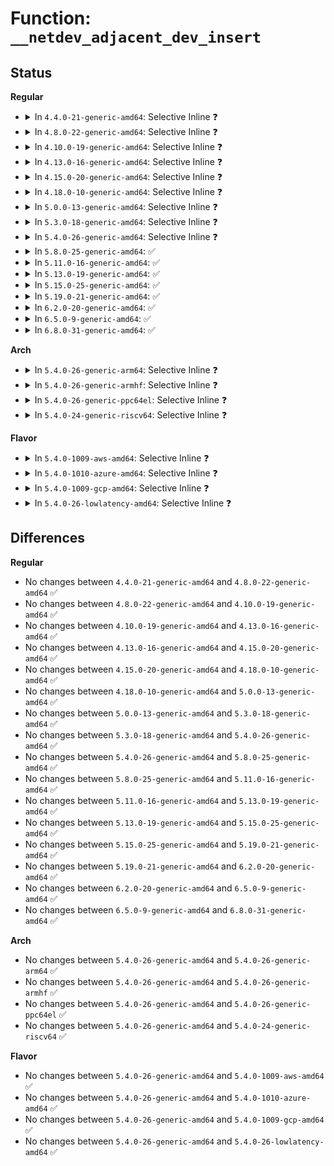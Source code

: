 # Function: <code>__netdev_adjacent_dev_insert</code>

## Status
<b>Regular</b>
<ul>
<li>
<details>
<summary>In <code>4.4.0-21-generic-amd64</code>: Selective Inline ❓</summary>

```c
int __netdev_adjacent_dev_insert(struct net_device * dev, struct net_device * adj_dev, struct list_head * dev_list, void * private, bool master)
```

```json
{
  "name": "__netdev_adjacent_dev_insert",
  "collision_type": "Unique Static",
  "inline_type": "Selective",
  "funcs": [
    {
      "addr": 18446744071586279536,
      "name": "__netdev_adjacent_dev_insert",
      "external": false,
      "loc": "net/core/dev.c:5190",
      "file": "net/core/dev.c",
      "inline": "not declared, inlined",
      "caller_inline": [],
      "caller_func": []
    }
  ],
  "symbols": [
    {
      "addr": 18446744071586279536,
      "name": "__netdev_adjacent_dev_insert",
      "section": ".text",
      "bind": "STB_LOCAL",
      "size": 533
    }
  ]
}
```
</details>
</li>
<li>
<details>
<summary>In <code>4.8.0-22-generic-amd64</code>: Selective Inline ❓</summary>

```c
int __netdev_adjacent_dev_insert(struct net_device * dev, struct net_device * adj_dev, struct list_head * dev_list, void * private, bool master)
```

```json
{
  "name": "__netdev_adjacent_dev_insert",
  "collision_type": "Unique Static",
  "inline_type": "Selective",
  "funcs": [
    {
      "addr": 18446744071586705488,
      "name": "__netdev_adjacent_dev_insert",
      "external": false,
      "loc": "net/core/dev.c:5580",
      "file": "net/core/dev.c",
      "inline": "not declared, inlined",
      "caller_inline": [],
      "caller_func": []
    }
  ],
  "symbols": [
    {
      "addr": 18446744071586705488,
      "name": "__netdev_adjacent_dev_insert",
      "section": ".text",
      "bind": "STB_LOCAL",
      "size": 486
    }
  ]
}
```
</details>
</li>
<li>
<details>
<summary>In <code>4.10.0-19-generic-amd64</code>: Selective Inline ❓</summary>

```c
int __netdev_adjacent_dev_insert(struct net_device * dev, struct net_device * adj_dev, struct list_head * dev_list, void * private, bool master)
```

```json
{
  "name": "__netdev_adjacent_dev_insert",
  "collision_type": "Unique Static",
  "inline_type": "Selective",
  "funcs": [
    {
      "addr": 18446744071586891824,
      "name": "__netdev_adjacent_dev_insert",
      "external": false,
      "loc": "net/core/dev.c:5827",
      "file": "net/core/dev.c",
      "inline": "not declared, inlined",
      "caller_inline": [],
      "caller_func": [
        "net/core/dev.c:__netdev_upper_dev_link",
        "net/core/dev.c:__netdev_upper_dev_link"
      ]
    }
  ],
  "symbols": [
    {
      "addr": 18446744071586891824,
      "name": "__netdev_adjacent_dev_insert",
      "section": ".text",
      "bind": "STB_LOCAL",
      "size": 553
    }
  ]
}
```
</details>
</li>
<li>
<details>
<summary>In <code>4.13.0-16-generic-amd64</code>: Selective Inline ❓</summary>

```c
int __netdev_adjacent_dev_insert(struct net_device * dev, struct net_device * adj_dev, struct list_head * dev_list, void * private, bool master)
```

```json
{
  "name": "__netdev_adjacent_dev_insert",
  "collision_type": "Unique Static",
  "inline_type": "Selective",
  "funcs": [
    {
      "addr": 18446744071587016720,
      "name": "__netdev_adjacent_dev_insert",
      "external": false,
      "loc": "net/core/dev.c:6035",
      "file": "net/core/dev.c",
      "inline": "not declared, inlined",
      "caller_inline": [],
      "caller_func": [
        "net/core/dev.c:__netdev_upper_dev_link",
        "net/core/dev.c:__netdev_upper_dev_link"
      ]
    }
  ],
  "symbols": [
    {
      "addr": 18446744071587016720,
      "name": "__netdev_adjacent_dev_insert",
      "section": ".text",
      "bind": "STB_LOCAL",
      "size": 576
    }
  ]
}
```
</details>
</li>
<li>
<details>
<summary>In <code>4.15.0-20-generic-amd64</code>: Selective Inline ❓</summary>

```c
int __netdev_adjacent_dev_insert(struct net_device * dev, struct net_device * adj_dev, struct list_head * dev_list, void * private, bool master)
```

```json
{
  "name": "__netdev_adjacent_dev_insert",
  "collision_type": "Unique Static",
  "inline_type": "Selective",
  "funcs": [
    {
      "addr": 18446744071587514528,
      "name": "__netdev_adjacent_dev_insert",
      "external": false,
      "loc": "net/core/dev.c:6176",
      "file": "net/core/dev.c",
      "inline": "not declared, inlined",
      "caller_inline": [],
      "caller_func": [
        "net/core/dev.c:__netdev_upper_dev_link",
        "net/core/dev.c:__netdev_upper_dev_link"
      ]
    }
  ],
  "symbols": [
    {
      "addr": 18446744071587514528,
      "name": "__netdev_adjacent_dev_insert",
      "section": ".text",
      "bind": "STB_LOCAL",
      "size": 576
    }
  ]
}
```
</details>
</li>
<li>
<details>
<summary>In <code>4.18.0-10-generic-amd64</code>: Selective Inline ❓</summary>

```c
int __netdev_adjacent_dev_insert(struct net_device * dev, struct net_device * adj_dev, struct list_head * dev_list, void * private, bool master)
```

```json
{
  "name": "__netdev_adjacent_dev_insert",
  "collision_type": "Unique Static",
  "inline_type": "Selective",
  "funcs": [
    {
      "addr": 18446744071587816832,
      "name": "__netdev_adjacent_dev_insert",
      "external": false,
      "loc": "net/core/dev.c:6306",
      "file": "net/core/dev.c",
      "inline": "not declared, inlined",
      "caller_inline": [],
      "caller_func": [
        "net/core/dev.c:__netdev_upper_dev_link",
        "net/core/dev.c:__netdev_upper_dev_link"
      ]
    }
  ],
  "symbols": [
    {
      "addr": 18446744071587816832,
      "name": "__netdev_adjacent_dev_insert",
      "section": ".text",
      "bind": "STB_LOCAL",
      "size": 588
    }
  ]
}
```
</details>
</li>
<li>
<details>
<summary>In <code>5.0.0-13-generic-amd64</code>: Selective Inline ❓</summary>

```c
int __netdev_adjacent_dev_insert(struct net_device * dev, struct net_device * adj_dev, struct list_head * dev_list, void * private, bool master)
```

```json
{
  "name": "__netdev_adjacent_dev_insert",
  "collision_type": "Unique Static",
  "inline_type": "Selective",
  "funcs": [
    {
      "addr": 18446744071587952032,
      "name": "__netdev_adjacent_dev_insert",
      "external": false,
      "loc": "net/core/dev.c:6881",
      "file": "net/core/dev.c",
      "inline": "not declared, inlined",
      "caller_inline": [],
      "caller_func": [
        "net/core/dev.c:__netdev_upper_dev_link",
        "net/core/dev.c:__netdev_upper_dev_link"
      ]
    }
  ],
  "symbols": [
    {
      "addr": 18446744071587952032,
      "name": "__netdev_adjacent_dev_insert",
      "section": ".text",
      "bind": "STB_LOCAL",
      "size": 588
    }
  ]
}
```
</details>
</li>
<li>
<details>
<summary>In <code>5.3.0-18-generic-amd64</code>: Selective Inline ❓</summary>

```c
int __netdev_adjacent_dev_insert(struct net_device * dev, struct net_device * adj_dev, struct list_head * dev_list, void * private, bool master)
```

```json
{
  "name": "__netdev_adjacent_dev_insert",
  "collision_type": "Unique Static",
  "inline_type": "Selective",
  "funcs": [
    {
      "addr": 18446744071588262912,
      "name": "__netdev_adjacent_dev_insert",
      "external": false,
      "loc": "net/core/dev.c:6891",
      "file": "net/core/dev.c",
      "inline": "not declared, inlined",
      "caller_inline": [],
      "caller_func": [
        "net/core/dev.c:__netdev_upper_dev_link",
        "net/core/dev.c:__netdev_upper_dev_link"
      ]
    }
  ],
  "symbols": [
    {
      "addr": 18446744071588262912,
      "name": "__netdev_adjacent_dev_insert",
      "section": ".text",
      "bind": "STB_LOCAL",
      "size": 563
    }
  ]
}
```
</details>
</li>
<li>
<details>
<summary>In <code>5.4.0-26-generic-amd64</code>: Selective Inline ❓</summary>

```c
int __netdev_adjacent_dev_insert(struct net_device * dev, struct net_device * adj_dev, struct list_head * dev_list, void * private, bool master)
```

```json
{
  "name": "__netdev_adjacent_dev_insert",
  "collision_type": "Unique Static",
  "inline_type": "Selective",
  "funcs": [
    {
      "addr": 18446744071588468064,
      "name": "__netdev_adjacent_dev_insert",
      "external": false,
      "loc": "net/core/dev.c:7101",
      "file": "net/core/dev.c",
      "inline": "not declared, inlined",
      "caller_inline": [],
      "caller_func": [
        "net/core/dev.c:__netdev_upper_dev_link",
        "net/core/dev.c:__netdev_upper_dev_link"
      ]
    }
  ],
  "symbols": [
    {
      "addr": 18446744071588468064,
      "name": "__netdev_adjacent_dev_insert",
      "section": ".text",
      "bind": "STB_LOCAL",
      "size": 553
    }
  ]
}
```
</details>
</li>
<li>
<details>
<summary>In <code>5.8.0-25-generic-amd64</code>: ✅</summary>

```c
int __netdev_adjacent_dev_insert(struct net_device * dev, struct net_device * adj_dev, struct list_head * dev_list, void * private, bool master)
```

```json
{
  "name": "__netdev_adjacent_dev_insert",
  "collision_type": "Unique Static",
  "inline_type": "No",
  "funcs": [
    {
      "addr": 18446744071589329152,
      "name": "__netdev_adjacent_dev_insert",
      "external": false,
      "loc": "net/core/dev.c:7492",
      "file": "net/core/dev.c",
      "inline": "seen, unknown",
      "caller_inline": [],
      "caller_func": [
        "net/core/dev.c:__netdev_upper_dev_link",
        "net/core/dev.c:__netdev_upper_dev_link"
      ]
    }
  ],
  "symbols": [
    {
      "addr": 18446744071589329152,
      "name": "__netdev_adjacent_dev_insert",
      "section": ".text",
      "bind": "STB_LOCAL",
      "size": 713
    }
  ]
}
```
</details>
</li>
<li>
<details>
<summary>In <code>5.11.0-16-generic-amd64</code>: ✅</summary>

```c
int __netdev_adjacent_dev_insert(struct net_device * dev, struct net_device * adj_dev, struct list_head * dev_list, void * private, bool master)
```

```json
{
  "name": "__netdev_adjacent_dev_insert",
  "collision_type": "Unique Static",
  "inline_type": "No",
  "funcs": [
    {
      "addr": 18446744071589328480,
      "name": "__netdev_adjacent_dev_insert",
      "external": false,
      "loc": "net/core/dev.c:7666",
      "file": "net/core/dev.c",
      "inline": "seen, unknown",
      "caller_inline": [],
      "caller_func": [
        "net/core/dev.c:__netdev_upper_dev_link",
        "net/core/dev.c:__netdev_upper_dev_link"
      ]
    }
  ],
  "symbols": [
    {
      "addr": 18446744071589328480,
      "name": "__netdev_adjacent_dev_insert",
      "section": ".text",
      "bind": "STB_LOCAL",
      "size": 713
    }
  ]
}
```
</details>
</li>
<li>
<details>
<summary>In <code>5.13.0-19-generic-amd64</code>: ✅</summary>

```c
int __netdev_adjacent_dev_insert(struct net_device * dev, struct net_device * adj_dev, struct list_head * dev_list, void * private, bool master)
```

```json
{
  "name": "__netdev_adjacent_dev_insert",
  "collision_type": "Unique Static",
  "inline_type": "No",
  "funcs": [
    {
      "addr": 18446744071589224000,
      "name": "__netdev_adjacent_dev_insert",
      "external": false,
      "loc": "net/core/dev.c:7925",
      "file": "net/core/dev.c",
      "inline": "seen, unknown",
      "caller_inline": [],
      "caller_func": [
        "net/core/dev.c:__netdev_upper_dev_link",
        "net/core/dev.c:__netdev_upper_dev_link"
      ]
    }
  ],
  "symbols": [
    {
      "addr": 18446744071589224000,
      "name": "__netdev_adjacent_dev_insert",
      "section": ".text",
      "bind": "STB_LOCAL",
      "size": 713
    }
  ]
}
```
</details>
</li>
<li>
<details>
<summary>In <code>5.15.0-25-generic-amd64</code>: ✅</summary>

```c
int __netdev_adjacent_dev_insert(struct net_device * dev, struct net_device * adj_dev, struct list_head * dev_list, void * private, bool master)
```

```json
{
  "name": "__netdev_adjacent_dev_insert",
  "collision_type": "Unique Static",
  "inline_type": "No",
  "funcs": [
    {
      "addr": 18446744071589946208,
      "name": "__netdev_adjacent_dev_insert",
      "external": false,
      "loc": "net/core/dev.c:7915",
      "file": "net/core/dev.c",
      "inline": "seen, unknown",
      "caller_inline": [],
      "caller_func": [
        "net/core/dev.c:__netdev_upper_dev_link",
        "net/core/dev.c:__netdev_upper_dev_link"
      ]
    }
  ],
  "symbols": [
    {
      "addr": 18446744071589946208,
      "name": "__netdev_adjacent_dev_insert",
      "section": ".text",
      "bind": "STB_LOCAL",
      "size": 721
    }
  ]
}
```
</details>
</li>
<li>
<details>
<summary>In <code>5.19.0-21-generic-amd64</code>: ✅</summary>

```c
int __netdev_adjacent_dev_insert(struct net_device * dev, struct net_device * adj_dev, struct list_head * dev_list, void * private, bool master)
```

```json
{
  "name": "__netdev_adjacent_dev_insert",
  "collision_type": "Unique Static",
  "inline_type": "No",
  "funcs": [
    {
      "addr": 18446744071591481840,
      "name": "__netdev_adjacent_dev_insert",
      "external": false,
      "loc": "net/core/dev.c:7446",
      "file": "net/core/dev.c",
      "inline": "seen, unknown",
      "caller_inline": [],
      "caller_func": [
        "net/core/dev.c:__netdev_upper_dev_link",
        "net/core/dev.c:__netdev_upper_dev_link"
      ]
    }
  ],
  "symbols": [
    {
      "addr": 18446744071591481840,
      "name": "__netdev_adjacent_dev_insert",
      "section": ".text",
      "bind": "STB_LOCAL",
      "size": 820
    }
  ]
}
```
</details>
</li>
<li>
<details>
<summary>In <code>6.2.0-20-generic-amd64</code>: ✅</summary>

```c
int __netdev_adjacent_dev_insert(struct net_device * dev, struct net_device * adj_dev, struct list_head * dev_list, void * private, bool master)
```

```json
{
  "name": "__netdev_adjacent_dev_insert",
  "collision_type": "Unique Static",
  "inline_type": "No",
  "funcs": [
    {
      "addr": 18446744071593250320,
      "name": "__netdev_adjacent_dev_insert",
      "external": false,
      "loc": "net/core/dev.c:7432",
      "file": "net/core/dev.c",
      "inline": "seen, unknown",
      "caller_inline": [],
      "caller_func": [
        "net/core/dev.c:__netdev_upper_dev_link",
        "net/core/dev.c:__netdev_upper_dev_link"
      ]
    }
  ],
  "symbols": [
    {
      "addr": 18446744071593250320,
      "name": "__netdev_adjacent_dev_insert",
      "section": ".text",
      "bind": "STB_LOCAL",
      "size": 817
    }
  ]
}
```
</details>
</li>
<li>
<details>
<summary>In <code>6.5.0-9-generic-amd64</code>: ✅</summary>

```c
int __netdev_adjacent_dev_insert(struct net_device * dev, struct net_device * adj_dev, struct list_head * dev_list, void * private, bool master)
```

```json
{
  "name": "__netdev_adjacent_dev_insert",
  "collision_type": "Unique Static",
  "inline_type": "No",
  "funcs": [
    {
      "addr": 18446744071593711168,
      "name": "__netdev_adjacent_dev_insert",
      "external": false,
      "loc": "net/core/dev.c:7437",
      "file": "net/core/dev.c",
      "inline": "seen, unknown",
      "caller_inline": [],
      "caller_func": [
        "net/core/dev.c:__netdev_upper_dev_link",
        "net/core/dev.c:__netdev_upper_dev_link"
      ]
    }
  ],
  "symbols": [
    {
      "addr": 18446744071593711168,
      "name": "__netdev_adjacent_dev_insert",
      "section": ".text",
      "bind": "STB_LOCAL",
      "size": 817
    }
  ]
}
```
</details>
</li>
<li>
<details>
<summary>In <code>6.8.0-31-generic-amd64</code>: ✅</summary>

```c
int __netdev_adjacent_dev_insert(struct net_device * dev, struct net_device * adj_dev, struct list_head * dev_list, void * private, bool master)
```

```json
{
  "name": "__netdev_adjacent_dev_insert",
  "collision_type": "Unique Static",
  "inline_type": "No",
  "funcs": [
    {
      "addr": 18446744071594490176,
      "name": "__netdev_adjacent_dev_insert",
      "external": false,
      "loc": "net/core/dev.c:7555",
      "file": "net/core/dev.c",
      "inline": "seen, unknown",
      "caller_inline": [],
      "caller_func": [
        "net/core/dev.c:__netdev_upper_dev_link",
        "net/core/dev.c:__netdev_upper_dev_link"
      ]
    }
  ],
  "symbols": [
    {
      "addr": 18446744071594490176,
      "name": "__netdev_adjacent_dev_insert",
      "section": ".text",
      "bind": "STB_LOCAL",
      "size": 908
    }
  ]
}
```
</details>
</li>
</ul>
<b>Arch</b>
<ul>
<li>
<details>
<summary>In <code>5.4.0-26-generic-arm64</code>: Selective Inline ❓</summary>

```c
int __netdev_adjacent_dev_insert(struct net_device * dev, struct net_device * adj_dev, struct list_head * dev_list, void * private, bool master)
```

```json
{
  "name": "__netdev_adjacent_dev_insert",
  "collision_type": "Unique Static",
  "inline_type": "Selective",
  "funcs": [
    {
      "addr": 18446603336502013304,
      "name": "__netdev_adjacent_dev_insert",
      "external": false,
      "loc": "net/core/dev.c:7101",
      "file": "net/core/dev.c",
      "inline": "not declared, inlined",
      "caller_inline": [],
      "caller_func": [
        "net/core/dev.c:__netdev_upper_dev_link",
        "net/core/dev.c:__netdev_upper_dev_link"
      ]
    }
  ],
  "symbols": [
    {
      "addr": 18446603336502013304,
      "name": "__netdev_adjacent_dev_insert",
      "section": ".text",
      "bind": "STB_LOCAL",
      "size": 632
    }
  ]
}
```
</details>
</li>
<li>
<details>
<summary>In <code>5.4.0-26-generic-armhf</code>: Selective Inline ❓</summary>

```c
int __netdev_adjacent_dev_insert(struct net_device * dev, struct net_device * adj_dev, struct list_head * dev_list, void * private, bool master)
```

```json
{
  "name": "__netdev_adjacent_dev_insert",
  "collision_type": "Unique Static",
  "inline_type": "Selective",
  "funcs": [
    {
      "addr": 3234752408,
      "name": "__netdev_adjacent_dev_insert",
      "external": false,
      "loc": "net/core/dev.c:7101",
      "file": "net/core/dev.c",
      "inline": "not declared, inlined",
      "caller_inline": [],
      "caller_func": [
        "net/core/dev.c:__netdev_upper_dev_link",
        "net/core/dev.c:__netdev_upper_dev_link"
      ]
    }
  ],
  "symbols": [
    {
      "addr": 3234752408,
      "name": "__netdev_adjacent_dev_insert",
      "section": ".text",
      "bind": "STB_LOCAL",
      "size": 620
    }
  ]
}
```
</details>
</li>
<li>
<details>
<summary>In <code>5.4.0-26-generic-ppc64el</code>: Selective Inline ❓</summary>

```c
int __netdev_adjacent_dev_insert(struct net_device * dev, struct net_device * adj_dev, struct list_head * dev_list, void * private, bool master)
```

```json
{
  "name": "__netdev_adjacent_dev_insert",
  "collision_type": "Unique Static",
  "inline_type": "Selective",
  "funcs": [
    {
      "addr": 13835058055295443376,
      "name": "__netdev_adjacent_dev_insert",
      "external": false,
      "loc": "net/core/dev.c:7101",
      "file": "net/core/dev.c",
      "inline": "not declared, inlined",
      "caller_inline": [],
      "caller_func": [
        "net/core/dev.c:__netdev_upper_dev_link",
        "net/core/dev.c:__netdev_upper_dev_link"
      ]
    }
  ],
  "symbols": [
    {
      "addr": 13835058055295443376,
      "name": "__netdev_adjacent_dev_insert",
      "section": ".text",
      "bind": "STB_LOCAL",
      "size": 828
    }
  ]
}
```
</details>
</li>
<li>
<details>
<summary>In <code>5.4.0-24-generic-riscv64</code>: Selective Inline ❓</summary>

```c
int __netdev_adjacent_dev_insert(struct net_device * dev, struct net_device * adj_dev, struct list_head * dev_list, void * private, bool master)
```

```json
{
  "name": "__netdev_adjacent_dev_insert",
  "collision_type": "Unique Static",
  "inline_type": "Selective",
  "funcs": [
    {
      "addr": 18446743936278291084,
      "name": "__netdev_adjacent_dev_insert",
      "external": false,
      "loc": "net/core/dev.c:7101",
      "file": "net/core/dev.c",
      "inline": "not declared, inlined",
      "caller_inline": [],
      "caller_func": [
        "net/core/dev.c:__netdev_upper_dev_link",
        "net/core/dev.c:__netdev_upper_dev_link"
      ]
    }
  ],
  "symbols": [
    {
      "addr": 18446743936278291084,
      "name": "__netdev_adjacent_dev_insert",
      "section": ".text",
      "bind": "STB_LOCAL",
      "size": 526
    }
  ]
}
```
</details>
</li>
</ul>
<b>Flavor</b>
<ul>
<li>
<details>
<summary>In <code>5.4.0-1009-aws-amd64</code>: Selective Inline ❓</summary>

```c
int __netdev_adjacent_dev_insert(struct net_device * dev, struct net_device * adj_dev, struct list_head * dev_list, void * private, bool master)
```

```json
{
  "name": "__netdev_adjacent_dev_insert",
  "collision_type": "Unique Static",
  "inline_type": "Selective",
  "funcs": [
    {
      "addr": 18446744071588074848,
      "name": "__netdev_adjacent_dev_insert",
      "external": false,
      "loc": "net/core/dev.c:7101",
      "file": "net/core/dev.c",
      "inline": "not declared, inlined",
      "caller_inline": [],
      "caller_func": [
        "net/core/dev.c:__netdev_upper_dev_link",
        "net/core/dev.c:__netdev_upper_dev_link"
      ]
    }
  ],
  "symbols": [
    {
      "addr": 18446744071588074848,
      "name": "__netdev_adjacent_dev_insert",
      "section": ".text",
      "bind": "STB_LOCAL",
      "size": 553
    }
  ]
}
```
</details>
</li>
<li>
<details>
<summary>In <code>5.4.0-1010-azure-amd64</code>: Selective Inline ❓</summary>

```c
int __netdev_adjacent_dev_insert(struct net_device * dev, struct net_device * adj_dev, struct list_head * dev_list, void * private, bool master)
```

```json
{
  "name": "__netdev_adjacent_dev_insert",
  "collision_type": "Unique Static",
  "inline_type": "Selective",
  "funcs": [
    {
      "addr": 18446744071587788416,
      "name": "__netdev_adjacent_dev_insert",
      "external": false,
      "loc": "net/core/dev.c:7101",
      "file": "net/core/dev.c",
      "inline": "not declared, inlined",
      "caller_inline": [],
      "caller_func": [
        "net/core/dev.c:__netdev_upper_dev_link",
        "net/core/dev.c:__netdev_upper_dev_link"
      ]
    }
  ],
  "symbols": [
    {
      "addr": 18446744071587788416,
      "name": "__netdev_adjacent_dev_insert",
      "section": ".text",
      "bind": "STB_LOCAL",
      "size": 553
    }
  ]
}
```
</details>
</li>
<li>
<details>
<summary>In <code>5.4.0-1009-gcp-amd64</code>: Selective Inline ❓</summary>

```c
int __netdev_adjacent_dev_insert(struct net_device * dev, struct net_device * adj_dev, struct list_head * dev_list, void * private, bool master)
```

```json
{
  "name": "__netdev_adjacent_dev_insert",
  "collision_type": "Unique Static",
  "inline_type": "Selective",
  "funcs": [
    {
      "addr": 18446744071588406624,
      "name": "__netdev_adjacent_dev_insert",
      "external": false,
      "loc": "net/core/dev.c:7101",
      "file": "net/core/dev.c",
      "inline": "not declared, inlined",
      "caller_inline": [],
      "caller_func": [
        "net/core/dev.c:__netdev_upper_dev_link",
        "net/core/dev.c:__netdev_upper_dev_link"
      ]
    }
  ],
  "symbols": [
    {
      "addr": 18446744071588406624,
      "name": "__netdev_adjacent_dev_insert",
      "section": ".text",
      "bind": "STB_LOCAL",
      "size": 553
    }
  ]
}
```
</details>
</li>
<li>
<details>
<summary>In <code>5.4.0-26-lowlatency-amd64</code>: Selective Inline ❓</summary>

```c
int __netdev_adjacent_dev_insert(struct net_device * dev, struct net_device * adj_dev, struct list_head * dev_list, void * private, bool master)
```

```json
{
  "name": "__netdev_adjacent_dev_insert",
  "collision_type": "Unique Static",
  "inline_type": "Selective",
  "funcs": [
    {
      "addr": 18446744071588543472,
      "name": "__netdev_adjacent_dev_insert",
      "external": false,
      "loc": "net/core/dev.c:7101",
      "file": "net/core/dev.c",
      "inline": "not declared, inlined",
      "caller_inline": [],
      "caller_func": [
        "net/core/dev.c:__netdev_upper_dev_link",
        "net/core/dev.c:__netdev_upper_dev_link"
      ]
    }
  ],
  "symbols": [
    {
      "addr": 18446744071588543472,
      "name": "__netdev_adjacent_dev_insert",
      "section": ".text",
      "bind": "STB_LOCAL",
      "size": 553
    }
  ]
}
```
</details>
</li>
</ul>

## Differences
<b>Regular</b>
<ul>
<li>
No changes between <code>4.4.0-21-generic-amd64</code> and <code>4.8.0-22-generic-amd64</code> ✅
</li>
<li>
No changes between <code>4.8.0-22-generic-amd64</code> and <code>4.10.0-19-generic-amd64</code> ✅
</li>
<li>
No changes between <code>4.10.0-19-generic-amd64</code> and <code>4.13.0-16-generic-amd64</code> ✅
</li>
<li>
No changes between <code>4.13.0-16-generic-amd64</code> and <code>4.15.0-20-generic-amd64</code> ✅
</li>
<li>
No changes between <code>4.15.0-20-generic-amd64</code> and <code>4.18.0-10-generic-amd64</code> ✅
</li>
<li>
No changes between <code>4.18.0-10-generic-amd64</code> and <code>5.0.0-13-generic-amd64</code> ✅
</li>
<li>
No changes between <code>5.0.0-13-generic-amd64</code> and <code>5.3.0-18-generic-amd64</code> ✅
</li>
<li>
No changes between <code>5.3.0-18-generic-amd64</code> and <code>5.4.0-26-generic-amd64</code> ✅
</li>
<li>
No changes between <code>5.4.0-26-generic-amd64</code> and <code>5.8.0-25-generic-amd64</code> ✅
</li>
<li>
No changes between <code>5.8.0-25-generic-amd64</code> and <code>5.11.0-16-generic-amd64</code> ✅
</li>
<li>
No changes between <code>5.11.0-16-generic-amd64</code> and <code>5.13.0-19-generic-amd64</code> ✅
</li>
<li>
No changes between <code>5.13.0-19-generic-amd64</code> and <code>5.15.0-25-generic-amd64</code> ✅
</li>
<li>
No changes between <code>5.15.0-25-generic-amd64</code> and <code>5.19.0-21-generic-amd64</code> ✅
</li>
<li>
No changes between <code>5.19.0-21-generic-amd64</code> and <code>6.2.0-20-generic-amd64</code> ✅
</li>
<li>
No changes between <code>6.2.0-20-generic-amd64</code> and <code>6.5.0-9-generic-amd64</code> ✅
</li>
<li>
No changes between <code>6.5.0-9-generic-amd64</code> and <code>6.8.0-31-generic-amd64</code> ✅
</li>
</ul>
<b>Arch</b>
<ul>
<li>
No changes between <code>5.4.0-26-generic-amd64</code> and <code>5.4.0-26-generic-arm64</code> ✅
</li>
<li>
No changes between <code>5.4.0-26-generic-amd64</code> and <code>5.4.0-26-generic-armhf</code> ✅
</li>
<li>
No changes between <code>5.4.0-26-generic-amd64</code> and <code>5.4.0-26-generic-ppc64el</code> ✅
</li>
<li>
No changes between <code>5.4.0-26-generic-amd64</code> and <code>5.4.0-24-generic-riscv64</code> ✅
</li>
</ul>
<b>Flavor</b>
<ul>
<li>
No changes between <code>5.4.0-26-generic-amd64</code> and <code>5.4.0-1009-aws-amd64</code> ✅
</li>
<li>
No changes between <code>5.4.0-26-generic-amd64</code> and <code>5.4.0-1010-azure-amd64</code> ✅
</li>
<li>
No changes between <code>5.4.0-26-generic-amd64</code> and <code>5.4.0-1009-gcp-amd64</code> ✅
</li>
<li>
No changes between <code>5.4.0-26-generic-amd64</code> and <code>5.4.0-26-lowlatency-amd64</code> ✅
</li>
</ul>
